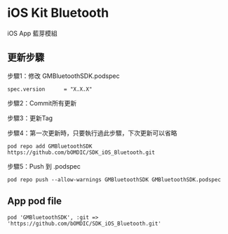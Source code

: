 # iOS Kit Bluetooth

iOS App 藍芽模組

## 更新步驟

步驟1：修改 GMBluetoothSDK.podspec

```
spec.version      = "X.X.X"
```

步驟2：Commit所有更新

步驟3：更新Tag

步驟4：第一次更新時，只要執行過此步驟，下次更新可以省略

```
pod repo add GMBluetoothSDK https://github.com/bOMDIC/SDK_iOS_Bluetooth.git
```

步驟5：Push 到 .podspec

```
pod repo push --allow-warnings GMBluetoothSDK GMBluetoothSDK.podspec
```

## App pod file

```
pod 'GMBluetoothSDK', :git => 'https://github.com/bOMDIC/SDK_iOS_Bluetooth.git'
```
